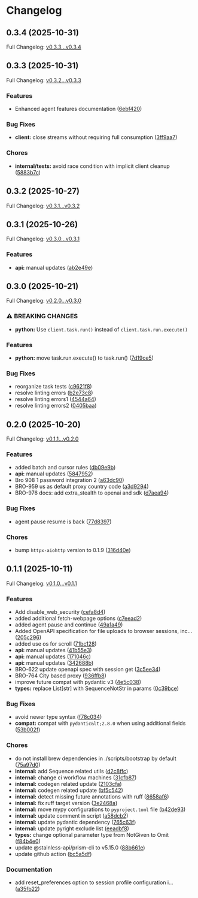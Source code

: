 # Changelog

## 0.3.4 (2025-10-31)

Full Changelog: [v0.3.3...v0.3.4](https://github.com/anchorbrowser/AnchorBrowser-SDK-Python/compare/v0.3.3...v0.3.4)

## 0.3.3 (2025-10-31)

Full Changelog: [v0.3.2...v0.3.3](https://github.com/anchorbrowser/AnchorBrowser-SDK-Python/compare/v0.3.2...v0.3.3)

### Features

* Enhanced agent features documentation ([6ebf420](https://github.com/anchorbrowser/AnchorBrowser-SDK-Python/commit/6ebf4206b4e60185adc696d63c8847dcebd45c83))


### Bug Fixes

* **client:** close streams without requiring full consumption ([3ff9aa7](https://github.com/anchorbrowser/AnchorBrowser-SDK-Python/commit/3ff9aa743c874d2ecdbf3884fc630d1c81abc32c))


### Chores

* **internal/tests:** avoid race condition with implicit client cleanup ([5883b7c](https://github.com/anchorbrowser/AnchorBrowser-SDK-Python/commit/5883b7ce49e1d130b094b44bee109b9ae20c27a9))

## 0.3.2 (2025-10-27)

Full Changelog: [v0.3.1...v0.3.2](https://github.com/anchorbrowser/AnchorBrowser-SDK-Python/compare/v0.3.1...v0.3.2)

## 0.3.1 (2025-10-26)

Full Changelog: [v0.3.0...v0.3.1](https://github.com/anchorbrowser/AnchorBrowser-SDK-Python/compare/v0.3.0...v0.3.1)

### Features

* **api:** manual updates ([ab2e49e](https://github.com/anchorbrowser/AnchorBrowser-SDK-Python/commit/ab2e49eeb383bef056d6255e30503363fa87869e))

## 0.3.0 (2025-10-21)

Full Changelog: [v0.2.0...v0.3.0](https://github.com/anchorbrowser/AnchorBrowser-SDK-Python/compare/v0.2.0...v0.3.0)

### ⚠ BREAKING CHANGES

* **python:** Use `client.task.run()` instead of `client.task.run.execute()`

### Features

* **python:** move task.run.execute() to task.run() ([7d19ce5](https://github.com/anchorbrowser/AnchorBrowser-SDK-Python/commit/7d19ce588df9a75d38fc0e53472b126c1b71112c))


### Bug Fixes

* reorganize task tests ([c9621f8](https://github.com/anchorbrowser/AnchorBrowser-SDK-Python/commit/c9621f84d08522a8aa04bafda00893a026355979))
* resolve linting errors ([b2e73c8](https://github.com/anchorbrowser/AnchorBrowser-SDK-Python/commit/b2e73c8a22b11cb5f4624b6ed3a6687cd9265bc7))
* resolve linting errors1 ([4544a64](https://github.com/anchorbrowser/AnchorBrowser-SDK-Python/commit/4544a6435773a443fdb360e2647762224ac3c50b))
* resolve linting errors2 ([0405baa](https://github.com/anchorbrowser/AnchorBrowser-SDK-Python/commit/0405baa1fb7fb666fe5144e7a5762224cdea6cff))

## 0.2.0 (2025-10-20)

Full Changelog: [v0.1.1...v0.2.0](https://github.com/anchorbrowser/AnchorBrowser-SDK-Python/compare/v0.1.1...v0.2.0)

### Features

* added batch and cursor rules ([db09e9b](https://github.com/anchorbrowser/AnchorBrowser-SDK-Python/commit/db09e9b9fb753744809924e7b7eab822055c4b38))
* **api:** manual updates ([5847952](https://github.com/anchorbrowser/AnchorBrowser-SDK-Python/commit/58479526f72df0bb37f42957243b416418e4f0d8))
* Bro 908 1 password integration 2 ([a63dc90](https://github.com/anchorbrowser/AnchorBrowser-SDK-Python/commit/a63dc908ecf9de43296b3143574b756b6c94089e))
* BRO-959 us as default proxy country code ([a3d9294](https://github.com/anchorbrowser/AnchorBrowser-SDK-Python/commit/a3d9294f0d20e07f49386dd07e8d8344a32d1d10))
* BRO-976 docs: add extra_stealth to openai and sdk ([d7aea94](https://github.com/anchorbrowser/AnchorBrowser-SDK-Python/commit/d7aea94bd209bbafc08777a022203f8ab89697e3))


### Bug Fixes

* agent pause resume is back ([77d8397](https://github.com/anchorbrowser/AnchorBrowser-SDK-Python/commit/77d8397b3742e77faacb39b89682d4fabaeb7ed1))


### Chores

* bump `httpx-aiohttp` version to 0.1.9 ([316d40e](https://github.com/anchorbrowser/AnchorBrowser-SDK-Python/commit/316d40e4bb48b4c6b2a38afd75b7c855fc80f126))

## 0.1.1 (2025-10-11)

Full Changelog: [v0.1.0...v0.1.1](https://github.com/anchorbrowser/AnchorBrowser-SDK-Python/compare/v0.1.0...v0.1.1)

### Features

* Add disable_web_security ([cefa8d4](https://github.com/anchorbrowser/AnchorBrowser-SDK-Python/commit/cefa8d4ae15c0ec2d39543b67ac3dde4bc1da791))
* added additional fetch-webpage options ([c7eead2](https://github.com/anchorbrowser/AnchorBrowser-SDK-Python/commit/c7eead27ece65dd5c41860d9080f2167017f9da2))
* added agent pause and continue ([49a1a49](https://github.com/anchorbrowser/AnchorBrowser-SDK-Python/commit/49a1a49c98831a12d031064ff251c81a83932651))
* Added OpenAPI specification for file uploads to browser sessions, inc… ([205c296](https://github.com/anchorbrowser/AnchorBrowser-SDK-Python/commit/205c29632e3a19a1555b37b83cf8b0e2fca88843))
* added use os for scroll ([71bc128](https://github.com/anchorbrowser/AnchorBrowser-SDK-Python/commit/71bc128ffde6bdf309d56fbfb6f1d44e7b46c1bf))
* **api:** manual updates ([41b55e3](https://github.com/anchorbrowser/AnchorBrowser-SDK-Python/commit/41b55e3455ee8543f057191346995ff6f2fbb4df))
* **api:** manual updates ([171046c](https://github.com/anchorbrowser/AnchorBrowser-SDK-Python/commit/171046c5f8dfbcd3f632e15e0d5bdae2d478af31))
* **api:** manual updates ([342688b](https://github.com/anchorbrowser/AnchorBrowser-SDK-Python/commit/342688b498fc4aba7fcb0eb4cc54ea5be9051f35))
* BRO-622 update openapi spec with session get ([3c5ee34](https://github.com/anchorbrowser/AnchorBrowser-SDK-Python/commit/3c5ee34dca0be7b44be1e4977290f8cb80a847b7))
* BRO-764 City based proxy ([936ffb8](https://github.com/anchorbrowser/AnchorBrowser-SDK-Python/commit/936ffb8d46ee08a7edd345323a7adc4271b58f75))
* improve future compat with pydantic v3 ([4e5c038](https://github.com/anchorbrowser/AnchorBrowser-SDK-Python/commit/4e5c038e9edcad6b418a32846813f76f67ff47c0))
* **types:** replace List[str] with SequenceNotStr in params ([0c39bce](https://github.com/anchorbrowser/AnchorBrowser-SDK-Python/commit/0c39bce296ccf2143b9cc8d89bab75d53d3f1acc))


### Bug Fixes

* avoid newer type syntax ([f78c034](https://github.com/anchorbrowser/AnchorBrowser-SDK-Python/commit/f78c034003d403087c556a4c18d9438637311a07))
* **compat:** compat with `pydantic&lt;2.8.0` when using additional fields ([53b002f](https://github.com/anchorbrowser/AnchorBrowser-SDK-Python/commit/53b002f642874a7518ffc4a49f822e25ec6c83a0))


### Chores

* do not install brew dependencies in ./scripts/bootstrap by default ([75a97d0](https://github.com/anchorbrowser/AnchorBrowser-SDK-Python/commit/75a97d04851d9cda1c1680c07efd24ed66b1bb6f))
* **internal:** add Sequence related utils ([d2c8ffc](https://github.com/anchorbrowser/AnchorBrowser-SDK-Python/commit/d2c8ffc2d93043c6ef7b99d172542adb7c0bea0a))
* **internal:** change ci workflow machines ([31cfb87](https://github.com/anchorbrowser/AnchorBrowser-SDK-Python/commit/31cfb877b7bd28f3726c996d778db040c27bda10))
* **internal:** codegen related update ([2103cfa](https://github.com/anchorbrowser/AnchorBrowser-SDK-Python/commit/2103cfa93c032268d647554707d6bd11015e8ffd))
* **internal:** codegen related update ([bf5c542](https://github.com/anchorbrowser/AnchorBrowser-SDK-Python/commit/bf5c5420a54af077edeb4c465254e39553859dc2))
* **internal:** detect missing future annotations with ruff ([8658af6](https://github.com/anchorbrowser/AnchorBrowser-SDK-Python/commit/8658af6f33402b406e084607981a9fb0d052ec6f))
* **internal:** fix ruff target version ([3e2468a](https://github.com/anchorbrowser/AnchorBrowser-SDK-Python/commit/3e2468a77261ccbf3420521293241253b269dd9d))
* **internal:** move mypy configurations to `pyproject.toml` file ([b42de93](https://github.com/anchorbrowser/AnchorBrowser-SDK-Python/commit/b42de93096441c5b36b32bfeb36d8fd6383c3c55))
* **internal:** update comment in script ([a58dcb2](https://github.com/anchorbrowser/AnchorBrowser-SDK-Python/commit/a58dcb25c04d22f93f495ff95dce45d15fd26571))
* **internal:** update pydantic dependency ([765c63f](https://github.com/anchorbrowser/AnchorBrowser-SDK-Python/commit/765c63f233924e94f42d7b12a7d58341de6b8adb))
* **internal:** update pyright exclude list ([eeadbf8](https://github.com/anchorbrowser/AnchorBrowser-SDK-Python/commit/eeadbf8cf3a12f552bb2ce88a64e15491815a1f8))
* **types:** change optional parameter type from NotGiven to Omit ([f84b4e0](https://github.com/anchorbrowser/AnchorBrowser-SDK-Python/commit/f84b4e01b536f0f34703562c891d45a1b68ef9db))
* update @stainless-api/prism-cli to v5.15.0 ([88b661e](https://github.com/anchorbrowser/AnchorBrowser-SDK-Python/commit/88b661e22651c660b72239df4a00f83a063e5e93))
* update github action ([bc5a5df](https://github.com/anchorbrowser/AnchorBrowser-SDK-Python/commit/bc5a5df363f929149198bb713d26bb529c29d12d))


### Documentation

* add reset_preferences option to session profile configuration i… ([a35fb22](https://github.com/anchorbrowser/AnchorBrowser-SDK-Python/commit/a35fb2285e3c1225512860c9f957450ddb4cf896))
